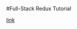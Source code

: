 #Full-Stack Redux Tutorial

[link](http://teropa.info/blog/2015/09/10/full-stack-redux-tutorial.html)
